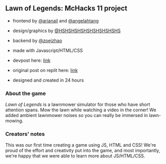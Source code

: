 ## Lawn of Legends: McHacks 11 project
- frontend by [@arianajl](https://github.com/arianajl) and [@angelahtang](https://github.com/angelahtang)
- design/graphics by [@HSHSHSHSHSHSHSHSHSHS](https://github.com/HSHSHSHSHSHSHSHSHSHS)
- backend by [@zoejzhao](https://github.com/zoejzhao/) 
- made with Javascript/HTML/CSS

- devpost here: [link](https://devpost.com/software/lawn-of-legends)
- original post on replit here: [link](https://replit.com/@swimmingandy/Lawn-of-Legends?v=1)
- designed and created in 24 hours


### About the game
_Lawn of Legends_ is a lawnmower simulator for those who have short attention spans. Mow the lawn while watching a video in the corner! 
We added ambient lawnmower noises so you can really be immersed in lawn-mowing.

### Creators' notes
This was our first time creating a game using JS, HTML and CSS! 
We're proud of the effort and creativity put into the game, and most importantly, we're happy that we were able to learn more about JS/HTML/CSS.
